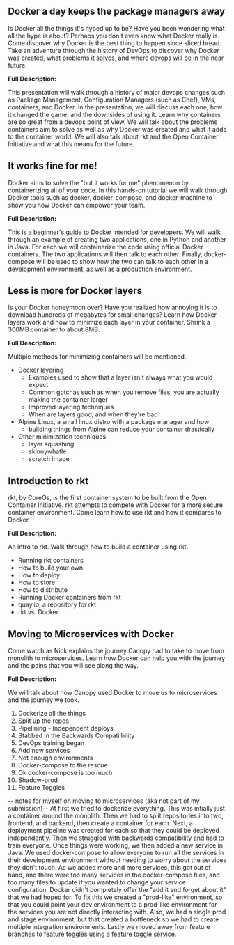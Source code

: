 ## Docker a day keeps the package managers away

Is Docker all the things it's hyped up to be? Have you been wondering what all the hype is about? Perhaps you don't even know what Docker really is. Come discover why Docker is the best thing to happen since sliced bread. Take an adventure through the history of DevOps to discover why Docker was created, what problems it solves, and where devops will be in the near future. 

**Full Description:**

This presentation will walk through a history of major devops changes such as Package Management, Configuration Managers (such as Chef), VMs, containers, and Docker. In the presentation, we will discuss each one, how it changed the game, and the downsides of using it. Learn why containers are so great from a devops point of view. We will talk about the problems containers aim to solve as well as why Docker was created and what it adds to the container world. We will also talk about rkt and the Open Container Initiative and what this means for the future.

## It works fine for me!

Docker aims to solve the "but it works for me" phenomenon by containerizing all of your code. In this hands-on tutorial we will walk through Docker tools such as docker, docker-compose, and docker-machine to show you how Docker can empower your team. 

**Full Description:**

This is a beginner's guide to Docker intended for developers. We will walk through an example of creating two applications, one in Python and another in Java. For each we will containerize the code using official Docker containers. The two applications will then talk to each other. Finally, docker-compose will be used to show how the two can talk to each other in a development environment, as well as a production environment.


## Less is more for Docker layers

Is your Docker honeymoon over? Have you realized how annoying it is to download hundreds of megabytes for small changes? Learn how Docker layers work and how to minimize each layer in your container. Shrink a 300MB container to about 8MB.

**Full Description:**

Multiple methods for minimizing containers will be mentioned. 
* Docker layering 
  * Examples used to show that a layer isn't always what you would expect
  * Common gotchas such as when you remove files, you are actually making the container larger
  * Improved layering techniques
  * When are layers good, and when they're bad
* Alpine Linux, a small linux distro with a package manager and how 
  * building things from Alpine can reduce your container drastically
* Other minimization techniques
  * layer squashing
  * skinnywhatle
  * scratch image

## Introduction to rkt

rkt, by CoreOs, is the first container system to be built from the Open Container Initiative. rkt attempts to compete with Docker for a more secure container environment. Come learn how to use rkt and how it compares to Docker.

**Full Description:**

An intro to rkt. Walk through how to build a container using rkt. 
* Running rkt containers
* How to build your own
* How to deploy
* How to store
* How to distribute
* Running Docker containers from rkt
* quay.io, a repository for rkt
* rkt vs. Docker

## Moving to Microservices with Docker

Come watch as Nick explains the journey Canopy had to take to move from monolith to microservices. Learn how Docker can help you with the journey and the pains that you will see along the way.

**Full Description:**

We will talk about how Canopy used Docker to move us to microservices and the journey we took. 

1. Dockerize all the things
1. Split up the repos
1. Pipelining - Independent deploys
1. Stabbed in the Backwards Compatilbility
1. DevOps training began
1. Add new services
1. Not enough environments
1. Docker-compose to the rescue
1. Ok docker-compose is too much
1. Shadow-prod
1. Feature Toggles

-- notes for myself on moving to microservices (aka not part of my submission)--
At first we tried to dockerize everything. This was intially just a container around the monolith. Then we had to split repositories into two, frontend, and backend, then create a container for each. Next, a deployment pipeline was created for each so that they could be deployed independently. Then we struggled with backwards compatibility and had to train everyone. Once things were working, we then added a new service in Java. We used docker-compose to allow everyone to run all the services in their development environment without needing to worry about the services they don't touch. As we added more and more services, this got out of hand, and there were too many services in the docker-compose files, and too many files to update if you wanted to change your service configuration. Docker didn't completely offer the "add it and forget about it" that we had hoped for. To fix this we created a "prod-like" environment, so that you could point your dev environment to a prod-like environment for the services you are not directly interacting with.
Also, we had a single prod and stage environment, but that created a bottleneck so we had to create multiple integration environments. Lastly we moved away from feature branches to feature toggles using a feature toggle service.
